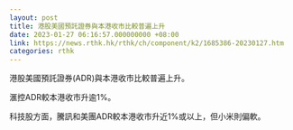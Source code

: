 ```yaml
---
layout: post
title: 港股美國預託證券與本港收市比較普遍上升
date: 2023-01-27 06:16:57.000000000 +08:00
link: https://news.rthk.hk/rthk/ch/component/k2/1685386-20230127.htm
categories: rthk
---
```


港股美國預託證券(ADR)與本港收市比較普遍上升。

滙控ADR較本港收市升逾1%。

科技股方面，騰訊和美團ADR較本港收市升近1%或以上，但小米則偏軟。
